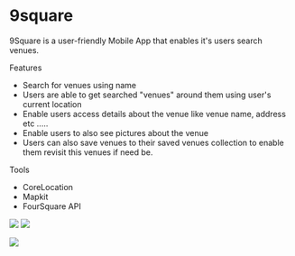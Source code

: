 # 9square
9Square is a user-friendly Mobile App that enables it's users search venues. 

Features 
 - Search for venues using name
 - Users are able to get searched "venues" around them using user's current location
 - Enable users access details about the venue like venue name, address etc .....
 - Enable users to also see pictures about the venue
 - Users can also save venues to their saved venues collection to enable them revisit this venues if need be.
 
Tools
- CoreLocation
- Mapkit
- FourSquare API

![](9squareGif1.gif)
![](9squareGif2.gif)

![](9squareGif3.gif)
